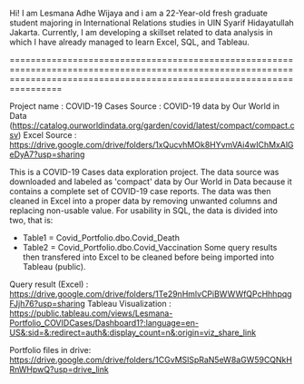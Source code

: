 Hi! I am Lesmana Adhe Wijaya and i am a 22-Year-old fresh graduate student majoring in International Relations studies in UIN Syarif Hidayatullah Jakarta.
Currently, I am developing a skillset related to data analysis in which I have already managed to learn Excel, SQL, and Tableau. 


============================================================================================================================================================================


Project name	:	COVID-19 Cases
Source		:	COVID-19 data by Our World in Data (https://catalog.ourworldindata.org/garden/covid/latest/compact/compact.csv)
Excel Source	:	https://drive.google.com/drive/folders/1xQucvhMOk8HYvmVAi4wIChMxAlGeDyA7?usp=sharing

This is a COVID-19 Cases data exploration project. The data source was downloaded and labeled as 'compact' data by Our World in Data because it contains a complete set
of COVID-19 case reports. The data was then cleaned in Excel into a proper data by removing unwanted columns and replacing non-usable value.
For usability in SQL, the data is divided into two, that is:
- Table1 = Covid_Portfolio.dbo.Covid_Death
- Table2 = Covid_Portfolio.dbo.Covid_Vaccination
Some query results then transfered into Excel to be cleaned before being imported into Tableau (public).

Query result (Excel)	: https://drive.google.com/drive/folders/1Te29nHmlvCPiBWWWfQPcHhhpqgFJjh76?usp=sharing
Tableau Visualization	: https://public.tableau.com/views/Lesmana-Portfolio_COVIDCases/Dashboard1?:language=en-US&:sid=&:redirect=auth&:display_count=n&:origin=viz_share_link

Portfolio files in drive: https://drive.google.com/drive/folders/1CGvMSlSpRaN5eW8aGW59CQNkHRnWHpwQ?usp=drive_link
